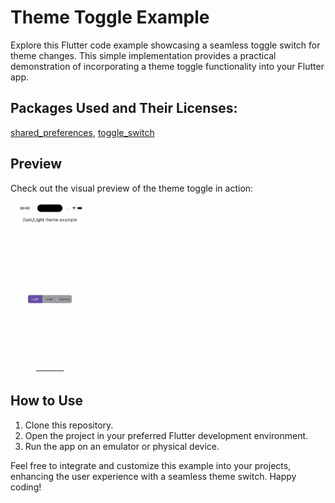 # Theme Toggle Example

Explore this Flutter code example showcasing a seamless toggle switch for theme changes. This simple implementation provides a practical demonstration of incorporating a theme toggle functionality into your Flutter app.

## Packages Used and Their Licenses:

[shared_preferences](https://pub.dev/packages/shared_preferences/license),
[toggle_switch](https://pub.dev/packages/toggle_switch/license)

## Preview
Check out the visual preview of the theme toggle in action:

<img src="https://github.com/fildogan/dark_light_toggle_theme_example/blob/master/gif/preview.gif"  width=25% height=50%>


## How to Use

1. Clone this repository.
2. Open the project in your preferred Flutter development environment.
3. Run the app on an emulator or physical device.

Feel free to integrate and customize this example into your projects, enhancing the user experience with a seamless theme switch. Happy coding!
